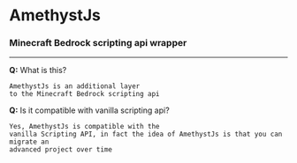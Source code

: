 # AmethystJs
### Minecraft Bedrock scripting api wrapper 
---
**Q:** What is this?
```
AmethystJs is an additional layer
to the Minecraft Bedrock scripting api
```

**Q:** Is it compatible with vanilla scripting api?
```
Yes, AmethystJs is compatible with the
vanilla Scripting API, in fact the idea of AmethystJs is that you can migrate an
advanced project over time
```